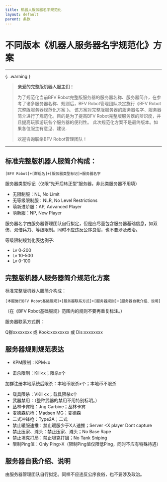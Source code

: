 ```yaml
---
title: 机器人服务器名字规范化
layout: default
parent: 条款
---
```


# 不同版本《机器人服务器名字规范化》方案

----

{: .warning }
> **亲爱的完整版机器人服主们**！
> 
> 为了规范化当前BFV Robot完整版服务器的服务器名称、服务器简介，在参考了诸多服务器名称、规则后，BFV Robot管理团队决定施行《BFV Robot完整版服务器规范化方案 》。
> 该方案对完整版服务器的服务器名字、服务器简介进行了规范化。目的是为了提高BFV Robot完整版服务器的辨识度，并且提高玩家游玩各个服务器的便利性。
> 此次规范化方案不是最终版本。如果各位服主有意见、建议.
> 
> 欢迎咨询联络BFV Robot管理团队！

----

## 标准完整版机器人服简介构成：

    [BFV Robot]+[群组名]+[服务器类型标记]+服务器名字

服务器类型标记（仅限“先开后转正型”服务器，非此类服务器不用填）

* 无限制服：NL, No Limit
* 无等级限制服：NLR, No Level Restrictions
* 萌新进阶服：AP, Advanced Player
* 萌新服：NP, New Player

服务器名字由服务器管理团队自行拟定，但是应尽量包含服务器基础信息，如双伤、双倍兵力、等级限制。同时不应违反公序良俗，也不要涉及政治。

等级限制规划化表达例子:

* Lv 0-200
* Lv 10-500
* Lv 0-100


## 完整版机器人服务器简介规范化方案

标准完整版机器人服简介构成：

    [本服施行BFV Robot基础服规]+[服务器联系方式]+[服务器规则]+[服务器自我介绍、说明]

（在《BFV Robot基础服规》范围内的规则不要再重复标注。）

服务器联系方式例：

Q群xxxxxxxx 或 Kook:xxxxxxxx 或 Dis:xxxxxxxx

## 服务器规则规范表达

* KPM限制：KPM<x

* 击杀限制：Kill<x；限杀x个

加群注册本地系统后限杀：本地币限杀x个；本地币不限杀

* 载具限杀：VKill<x；载具限杀x个
* 武器禁用：（整种武器的禁用不用特别标明。）
* 丛林卡宾枪：Jng Carbine；丛林卡宾
* 麦德森机枪：Madsen MG；麦德森
* 二式冲锋枪：Type2A；二式
* 禁止暖服速推：禁止暖服少于X人速推；Server <X player Dont capture
* 禁止压家、滩头：禁止压家、滩头；No Base Rape
* 禁止坦克打局：禁止坦克打狙；No Tank Sniping
* 限制Ping值：Only Ping>X（限制Ping值仅限低Ping，同时不应有特殊待遇）

## 服务器自我介绍、说明

由服务器管理团队自行拟定。同样不应违反公序良俗，也不要涉及政治。
